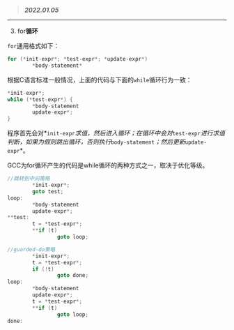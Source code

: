 > ***2022.01.05***

------

3. for**循环**

`for`通用格式如下：

```c
for (*init-expr*; *test-expr*; *update-expr*)
		*body-statement*
```

根据C语言标准一般情况，上面的代码与下面的`while`循环行为一致：

```c
*init-expr*;
while (*test-expr*) {
		*body-statement
		update-expr*;
}
```

程序首先会对*`init-expr`*求值，然后进入循环；在循环中会对*`test-expr`*进行求值判断，如果为假则跳出循环，否则执行*`body-statement`*；然后更新*`update-expr`*。

GCC为for循环产生的代码是while循环的两种方式之一，取决于优化等级。

```c
//跳转到中间策略
		*init-expr*;
		goto test;
loop:
		*body-statement
		update-expr*;
**test:
		t = *test-expr*;
		**if (t)
				goto loop;

//guarded-do策略
		*init-expr*;
		t = *test-expr*;
		if (!t)
				goto done;
loop:
		*body-statement
		update-expr*;
		t = *test-expr*;
		**if (t)
				goto loop;
done:
```